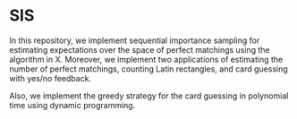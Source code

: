 # SIS

In this repository, we implement sequential importance sampling for estimating expectations over the space of perfect matchings using the algorithm in X. Moreover, we implement two applications of estimating the number of perfect matchings, counting Latin rectangles, and card guessing with yes/no feedback.

Also, we implement the greedy strategy for the card guessing in polynomial time using dynamic programming.
